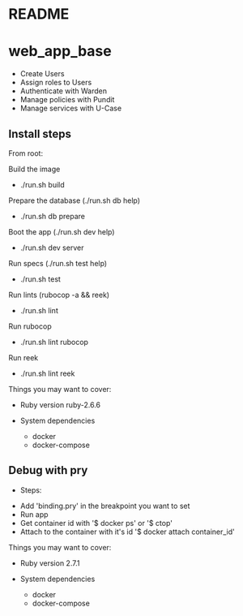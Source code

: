 # README

# web_app_base
* Create Users 
* Assign roles to Users
* Authenticate with Warden
* Manage policies with Pundit
* Manage services with U-Case

## Install steps

From root:

Build the image
* ./run.sh build

Prepare the database (./run.sh db help)
* ./run.sh db prepare

Boot the app (./run.sh dev help)
* ./run.sh dev server

Run specs (./run.sh test help)
* ./run.sh test

Run lints (rubocop -a && reek)
* ./run.sh lint

Run rubocop
* ./run.sh lint rubocop

Run reek
* ./run.sh lint reek

Things you may want to cover:

* Ruby version ruby-2.6.6

* System dependencies
  - docker
  - docker-compose


## Debug with pry

* Steps:

- Add 'binding.pry' in the breakpoint you want to set
- Run app
- Get container id with '$ docker ps' or '$ ctop'
- Attach to the container with it's id '$ docker attach container_id'

Things you may want to cover:

* Ruby version 2.7.1

* System dependencies
  - docker
  - docker-compose
